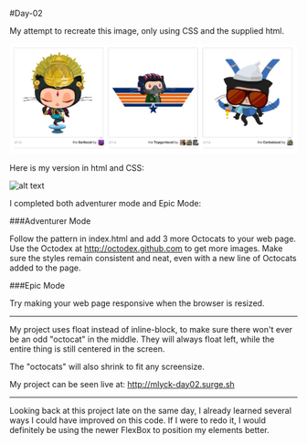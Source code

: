 #Day-02

My attempt to recreate this image, only using CSS and the supplied html.

![alt text](https://raw.githubusercontent.com/tiy-greenville-frontend-2016-feb/assets/master/assignments/html-intro-layout/octodex.png "Image we were tasked to recreate")

Here is my version in html and CSS:

![alt text](https://i.gyazo.com/fd52733389f87fd11576d9d22a2a3da8.png "Screenshot from my version")



I completed both adventurer mode and Epic Mode:

###Adventurer Mode

Follow the pattern in index.html and add 3 more Octocats to your web page. Use the Octodex at http://octodex.github.com to get more images.
Make sure the styles remain consistent and neat, even with a new line of Octocats added to the page.

###Epic Mode

Try making your web page responsive when the browser is resized.

---

My project uses float instead of inline-block, to make sure there won't ever be an odd "octocat" in the middle. They will always float left, while the entire thing is still centered in the screen.

The "octocats" will also shrink to fit any screensize.

My project can be seen live at: http://mlyck-day02.surge.sh

---

Looking back at this project late on the same day, I already learned several ways I could have improved on this code. If I were to redo it, I would definitely be using the newer FlexBox to position my elements better.
